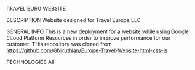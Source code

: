 TRAVEL EURO WEBSITE

DESCRIPTION
Website designed for Travel Europe LLC

GENERAL INFO
This is a new deployment for a website while using Google CLoud Platform Resources in order to improve performance for our customer. THis repository was cloned from https://github.com/GNiruthian/Europe-Travel-Website-html-css-js

TECHNOLOGIES
All
